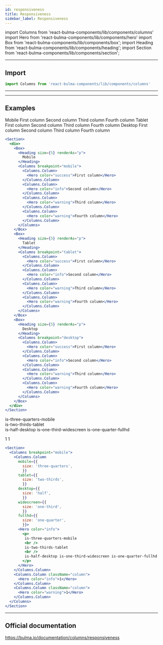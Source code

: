 ```yaml
---
id: responsiveness
title: Responsiveness
sidebar_label: Responsiveness
---
```


import Columns from 'react-bulma-components/lib/components/columns'
import Hero from 'react-bulma-components/lib/components/hero'
import Box from 'react-bulma-components/lib/components/box';
import Heading from 'react-bulma-components/lib/components/heading';
import Section from 'react-bulma-components/lib/components/section';


---
## **Import**
```js
import Columns from 'react-bulma-components/lib/components/columns'
```

---
---

## **Examples**

<Section>
  <div>
    <Box>
      <Heading size={5} renderAs="p">
        Mobile
      </Heading>
      <Columns breakpoint="mobile">
        <Columns.Column>
          <Hero color="success">First column</Hero>
        </Columns.Column>
        <Columns.Column>
          <Hero color="info">Second column</Hero>
        </Columns.Column>
        <Columns.Column>
          <Hero color="warning">Third column</Hero>
        </Columns.Column>
        <Columns.Column>
          <Hero color="warning">Fourth column</Hero>
        </Columns.Column>
      </Columns>
    </Box>
    <Box>
      <Heading size={5} renderAs="p">
        Tablet
      </Heading>
      <Columns breakpoint="tablet">
        <Columns.Column>
          <Hero color="success">First column</Hero>
        </Columns.Column>
        <Columns.Column>
          <Hero color="info">Second column</Hero>
        </Columns.Column>
        <Columns.Column>
          <Hero color="warning">Third column</Hero>
        </Columns.Column>
        <Columns.Column>
          <Hero color="warning">Fourth column</Hero>
        </Columns.Column>
      </Columns>
    </Box>
    <Box>
      <Heading size={5} renderAs="p">
        Desktop
      </Heading>
      <Columns breakpoint="desktop">
        <Columns.Column>
          <Hero color="success">First column</Hero>
        </Columns.Column>
        <Columns.Column>
          <Hero color="info">Second column</Hero>
        </Columns.Column>
        <Columns.Column>
          <Hero color="warning">Third column</Hero>
        </Columns.Column>
        <Columns.Column>
          <Hero color="warning">Fourth column</Hero>
        </Columns.Column>
      </Columns>
    </Box>
  </div>
</Section>

```jsx
<Section>
  <div>
    <Box>
      <Heading size={5} renderAs="p">
        Mobile
      </Heading>
      <Columns breakpoint="mobile">
        <Columns.Column>
          <Hero color="success">First column</Hero>
        </Columns.Column>
        <Columns.Column>
          <Hero color="info">Second column</Hero>
        </Columns.Column>
        <Columns.Column>
          <Hero color="warning">Third column</Hero>
        </Columns.Column>
        <Columns.Column>
          <Hero color="warning">Fourth column</Hero>
        </Columns.Column>
      </Columns>
    </Box>
    <Box>
      <Heading size={5} renderAs="p">
        Tablet
      </Heading>
      <Columns breakpoint="tablet">
        <Columns.Column>
          <Hero color="success">First column</Hero>
        </Columns.Column>
        <Columns.Column>
          <Hero color="info">Second column</Hero>
        </Columns.Column>
        <Columns.Column>
          <Hero color="warning">Third column</Hero>
        </Columns.Column>
        <Columns.Column>
          <Hero color="warning">Fourth column</Hero>
        </Columns.Column>
      </Columns>
    </Box>
    <Box>
      <Heading size={5} renderAs="p">
        Desktop
      </Heading>
      <Columns breakpoint="desktop">
        <Columns.Column>
          <Hero color="success">First column</Hero>
        </Columns.Column>
        <Columns.Column>
          <Hero color="info">Second column</Hero>
        </Columns.Column>
        <Columns.Column>
          <Hero color="warning">Third column</Hero>
        </Columns.Column>
        <Columns.Column>
          <Hero color="warning">Fourth column</Hero>
        </Columns.Column>
      </Columns>
    </Box>
  </div>
</Section>
```

<Section>
  <Columns breakpoint="mobile">
    <Columns.Column
      mobile={{
        size: 'three-quarters',
        }}
      tablet={{
        size: 'two-thirds',
        }}
      desktop={{
        size: 'half',
        }}
      widescreen={{
        size: 'one-third',
        }}
      fullhd={{
        size: 'one-quarter',
        }}>
      <Hero color="info">
        <p>
         is-three-quarters-mobile
         <br />
         is-two-thirds-tablet
         <br />
         is-half-desktop is-one-third-widescreen is-one-quarter-fullhd
        </p>
      </Hero>
    </Columns.Column>
    <Columns.Column className="column">
      <Hero color="info">1</Hero>
    </Columns.Column>
    <Columns.Column className="column">
      <Hero color="warning">1</Hero>
    </Columns.Column>
  </Columns>
</Section>

```jsx
<Section>
  <Columns breakpoint="mobile">
    <Columns.Column
      mobile={{
        size: 'three-quarters',
        }}
      tablet={{
        size: 'two-thirds',
        }}
      desktop={{
        size: 'half',
        }}
      widescreen={{
        size: 'one-third',
        }}
      fullhd={{
        size: 'one-quarter',
        }}>
      <Hero color="info">
        <p>
         is-three-quarters-mobile
         <br />
         is-two-thirds-tablet
         <br />
         is-half-desktop is-one-third-widescreen is-one-quarter-fullhd
        </p>
      </Hero>
    </Columns.Column>
    <Columns.Column className="column">
      <Hero color="info">1</Hero>
    </Columns.Column>
    <Columns.Column className="column">
      <Hero color="warning">1</Hero>
    </Columns.Column>
  </Columns>
</Section>
```

---



## Official documentation

https://bulma.io/documentation/columns/responsiveness
